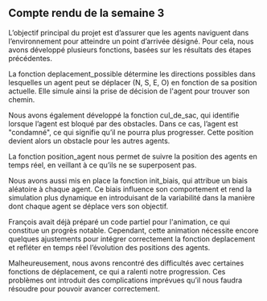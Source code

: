 ## Compte rendu de la semaine 3 ##

L’objectif principal du projet est d’assurer que les agents naviguent dans l’environnement pour atteindre un point d’arrivée désigné. Pour cela, nous avons développé plusieurs fonctions, basées sur les résultats des étapes précédentes.

La fonction deplacement_possible détermine les directions possibles dans lesquelles un agent peut se déplacer (N, S, E, O) en fonction de sa position actuelle. Elle simule ainsi la prise de décision de l'agent pour trouver son chemin.

Nous avons également développé la fonction cul_de_sac, qui identifie lorsque l’agent est bloqué par des obstacles. Dans ce cas, l’agent est "condamné", ce qui signifie qu’il ne pourra plus progresser. Cette position devient alors un obstacle pour les autres agents.

La fonction position_agent nous permet de suivre la position des agents en temps réel, en veillant à ce qu’ils ne se superposent pas.

Nous avons aussi mis en place la fonction init_biais, qui attribue un biais aléatoire à chaque agent. Ce biais influence son comportement et rend la simulation plus dynamique en introduisant de la variabilité dans la manière dont chaque agent se déplace vers son objectif.

François avait déjà préparé un code partiel pour l'animation, ce qui constitue un progrès notable. Cependant, cette animation nécessite encore quelques ajustements pour intégrer correctement la fonction deplacement et refléter en temps réel l’évolution des positions des agents.

Malheureusement, nous avons rencontré des difficultés avec certaines fonctions de déplacement, ce qui a ralenti notre progression. Ces problèmes ont introduit des complications imprévues qu’il nous faudra résoudre pour pouvoir avancer correctement.
